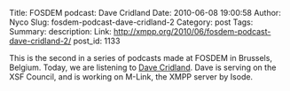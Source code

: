 Title: FOSDEM podcast: Dave Cridland
Date: 2010-06-08 19:00:58
Author: Nyco
Slug: fosdem-podcast-dave-cridland-2
Category: post
Tags: 
Summary: description:
Link: http://xmpp.org/2010/06/fosdem-podcast-dave-cridland-2/
post_id: 1133


This is the second in a series of podcasts made at FOSDEM in Brussels, Belgium. Today, we are listening to [Dave Cridland](http://blog.xmpp.org/wp-content/uploads/2010/02/Dave_Cridland_low.mp3). Dave is serving on the XSF Council, and is working on M-Link, the XMPP server by Isode.
